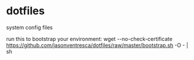 dotfiles
========

system config files

run this to bootstrap your environment:
wget --no-check-certificate https://github.com/jasonventresca/dotfiles/raw/master/bootstrap.sh -O - | sh
